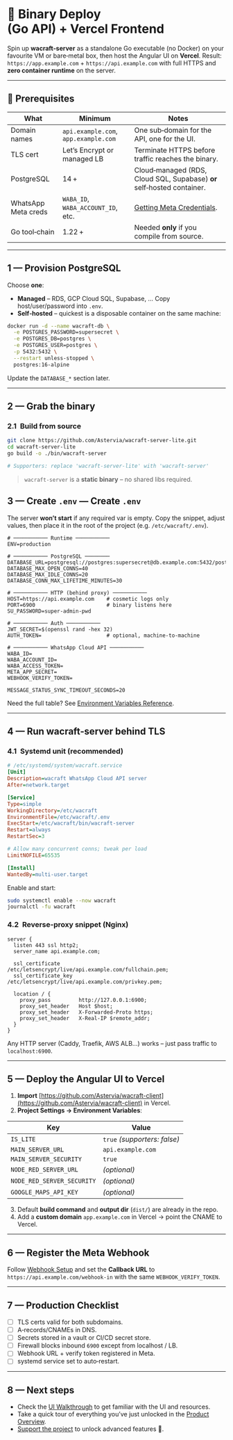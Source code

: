 # 🚀 Binary Deploy (Go API) + Vercel Frontend

Spin up **wacraft‑server** as a standalone Go executable (no Docker) on your favourite VM or
bare‑metal box, then host the Angular UI on **Vercel**.
Result: `https://app.example.com` + `https://api.example.com` with full HTTPS and **zero container runtime** on the server.

---

## 🧰 Prerequisites

| What                | Minimum                              | Notes                                                                  |
| ------------------- | ------------------------------------ | ---------------------------------------------------------------------- |
| Domain names        | `api.example.com`, `app.example.com` | One sub‑domain for the API, one for the UI.                            |
| TLS cert            | Let’s Encrypt or managed LB          | Terminate HTTPS before traffic reaches the binary.                     |
| PostgreSQL          | 14 +                                 | Cloud‑managed (RDS, Cloud SQL, Supabase) **or** self‑hosted container. |
| WhatsApp Meta creds | `WABA_ID`, `WABA_ACCOUNT_ID`, etc.   | [Getting Meta Credentials](../config/meta-setup.md).                   |
| Go tool‑chain       | 1.22 +                               | Needed **only** if you compile from source.                            |

---

## 1 — Provision PostgreSQL

Choose **one**:

- **Managed** – RDS, GCP Cloud SQL, Supabase, … Copy host/user/password into `.env`.
- **Self‑hosted** – quickest is a disposable container on the same machine:

```bash
docker run -d --name wacraft-db \
  -e POSTGRES_PASSWORD=supersecret \
  -e POSTGRES_DB=postgres \
  -e POSTGRES_USER=postgres \
  -p 5432:5432 \
  --restart unless-stopped \
  postgres:16-alpine
```

Update the `DATABASE_*` section later.

---

## 2 — Grab the binary

### 2.1 Build from source

```bash
git clone https://github.com/Astervia/wacraft-server-lite.git
cd wacraft-server-lite
go build -o ./bin/wacraft-server

# Supporters: replace 'wacraft-server-lite' with 'wacraft-server'
```

> `wacraft-server` is a **static binary** – no shared libs required.

## 3 — Create `.env` — Create `.env`

The server **won’t start** if any required var is empty.
Copy the snippet, adjust values, then place it in the root of the project (e.g. `/etc/wacraft/.env`).

```env
# ─────────── Runtime ───────────
ENV=production

# ─────────── PostgreSQL ────────
DATABASE_URL=postgresql://postgres:supersecret@db.example.com:5432/postgres
DATABASE_MAX_OPEN_CONNS=40
DATABASE_MAX_IDLE_CONNS=20
DATABASE_CONN_MAX_LIFETIME_MINUTES=30

# ─────────── HTTP (behind proxy) ───────────
HOST=https://api.example.com    # cosmetic logs only
PORT=6900                       # binary listens here
SU_PASSWORD=super‑admin‑pwd

# ─────────── Auth ───────────
JWT_SECRET=$(openssl rand -hex 32)
AUTH_TOKEN=                     # optional, machine‑to‑machine

# ─────────── WhatsApp Cloud API ───────────
WABA_ID=
WABA_ACCOUNT_ID=
WABA_ACCESS_TOKEN=
META_APP_SECRET=
WEBHOOK_VERIFY_TOKEN=

MESSAGE_STATUS_SYNC_TIMEOUT_SECONDS=20
```

Need the full table? See [Environment Variables Reference](../config/env-vars.md).

---

## 4 — Run **wacraft‑server** behind TLS

### 4.1 Systemd unit (recommended)

```ini
# /etc/systemd/system/wacraft.service
[Unit]
Description=wacraft WhatsApp Cloud API server
After=network.target

[Service]
Type=simple
WorkingDirectory=/etc/wacraft
EnvironmentFile=/etc/wacraft/.env
ExecStart=/etc/wacraft/bin/wacraft-server
Restart=always
RestartSec=3

# Allow many concurrent conns; tweak per load
LimitNOFILE=65535

[Install]
WantedBy=multi-user.target
```

Enable and start:

```bash
sudo systemctl enable --now wacraft
journalctl -fu wacraft
```

### 4.2 Reverse‑proxy snippet (Nginx)

```nginx
server {
  listen 443 ssl http2;
  server_name api.example.com;

  ssl_certificate     /etc/letsencrypt/live/api.example.com/fullchain.pem;
  ssl_certificate_key /etc/letsencrypt/live/api.example.com/privkey.pem;

  location / {
    proxy_pass         http://127.0.0.1:6900;
    proxy_set_header   Host $host;
    proxy_set_header   X-Forwarded-Proto https;
    proxy_set_header   X-Real-IP $remote_addr;
  }
}
```

Any HTTP server (Caddy, Traefik, AWS ALB…) works – just pass traffic to `localhost:6900`.

---

## 5 — Deploy the Angular UI to Vercel

1. **Import** [https://github.com/Astervia/wacraft-client](https://github.com/Astervia/wacraft-client) in Vercel.
2. **Project Settings → Environment Variables**:

| Key                        | Value                        |
| -------------------------- | ---------------------------- |
| `IS_LITE`                  | `true` *(supporters: false)* |
| `MAIN_SERVER_URL`          | `api.example.com`            |
| `MAIN_SERVER_SECURITY`     | `true`                       |
| `NODE_RED_SERVER_URL`      | *(optional)*                 |
| `NODE_RED_SERVER_SECURITY` | *(optional)*                 |
| `GOOGLE_MAPS_API_KEY`      | *(optional)*                 |

3. Default **build command** and **output dir** (`dist/`) are already in the repo.
4. Add a **custom domain** `app.example.com` in Vercel → point the CNAME to Vercel.

---

## 6 — Register the Meta Webhook

Follow [Webhook Setup](../config/webhook-setup.md) and set the **Callback URL** to
`https://api.example.com/webhook-in` with the same `WEBHOOK_VERIFY_TOKEN`.

---

## 7 — Production Checklist

- [ ] TLS certs valid for both subdomains.
- [ ] A‑records/CNAMEs in DNS.
- [ ] Secrets stored in a vault or CI/CD secret store.
- [ ] Firewall blocks inbound `6900` except from localhost / LB.
- [ ] Webhook URL + verify token registered in Meta.
- [ ] systemd service set to auto‑restart.

---

## 8 — Next steps

- Check the [UI Walkthrough](../guide/ui.md) to get familiar with the UI and resources.
- Take a quick tour of everything you’ve just unlocked in the [Product Overview](../guide/overview.md).
- [Support the project](../support/plans.md) to unlock advanced features 💎.
